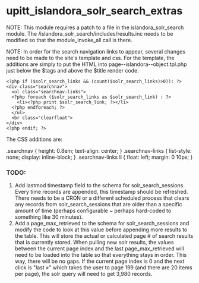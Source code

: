 # upitt_islandora_solr_search_extras

NOTE:  This module requires a patch to a file in the islandora_solr_search 
module.  The /islandora_solr_search/includes/results.inc needs to be modified 
so that the module_invoke_all call is there.

NOTE:  In order for the search navigation links to appear, several changes need to be made to the site's template and css.  For the template, the additions are simply to put the HTML into page--islandora--object.tpl.php just below the $tags and above the $title render code.

    <?php if ($solr_search_links && (count($solr_search_links)>0)): ?>
    <div class="searchnav">
      <ul class="searchnav-links">
      <?php foreach ($solr_search_links as $solr_search_link) : ?>
        <li><?php print $solr_search_link; ?></li>
      <?php endforeach; ?>
      </ul>
      <br class="clearfloat">
    </div>
    <?php endif; ?>

The CSS additions are:

.searchnav {
        height: 0.8em;
	text-align: center;
}
.searchnav-links {
	list-style: none;
	display: inline-block;
}
.searchnav-links li {
	float: left;
	margin: 0 10px;
}

### TODO:
1. Add lastmod timestamp field to the schema for solr_search_sessions.  Every time records are appended, this timestamp should be refreshed.  There needs to be a CRON or a different scheduled process that clears any records from solr_search_sessions that are older than a specific amount of time (perhaps configurable ~ perhaps hard-coded to something like 30 minutes).
2. Add a page_max_retrieved to the schema for solr_search_sessions and modify the code to look at this value before appending more results to the table.  This will store the actual or calculated page # of search results that is currently stored.  When pulling new solr results, the values between the current page index and the last page_max_retrieved will need to be loaded into the table so that everything stays in order.  This way, there will be no gaps.  If the current page index is 0 and the next click is "last »" which takes the user to page 199 (and there are 20 items per page), the solr query will need to get 3,980 records.
 
